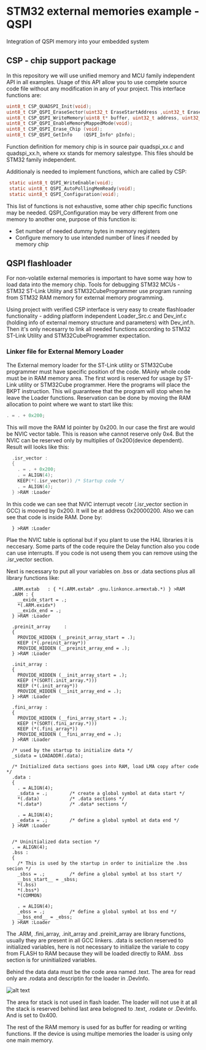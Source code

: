 # STM32 external memories example - QSPI
Integration of QSPI memory into your embedded system

## CSP - chip support package

In this repository we will use unified memory and MCU family independent API in all examples. Usage of this API allow you to use complete source code file without any modification in any of your project. This interface functions are:

```c
uint8_t CSP_QUADSPI_Init(void);
uint8_t CSP_QSPI_EraseSector(uint32_t EraseStartAddress ,uint32_t EraseEndAddress);
uint8_t CSP_QSPI_WriteMemory(uint8_t* buffer, uint32_t address, uint32_t buffer_size);
uint8_t CSP_QSPI_EnableMemoryMappedMode(void);
uint8_t CSP_QSPI_Erase_Chip (void);
uint8_t CSP_QSPI_GetInfo    (QSPI_Info* pInfo);
```

Function definition for memory chip is in source pair quadspi_xx.c and quadspi_xx.h, where xx stands for memory salestype. This files should be STM32 family independent.

Additionaly is needed to implement functions, which are called by CSP:

```c
 static uint8_t QSPI_WriteEnable(void);
 static uint8_t QSPI_AutoPollingMemReady(void);
 static uint8_t QSPI_Configuration(void);
```

This list of functions is not exhaustive, some ather chip specific functions may be needed. QSPI_Configuration may be very different from one memory to another one, purpose of this function is:

* Set number of needed dummy bytes in memory registers
* Configure memory to use intended number of lines if needed by memory chip

## QSPI flashloader
For non-volatile external memories is important to have some way how to load data into the memory chip. Tools for debugging STM32 MCUs - STM32 ST-Link Utility and STM32CubeProgrammer use program running from STM32 RAM memory  for external memory programming.

Using project with verified CSP interface is very easy to create flashloader functionality - adding platform independent Loader_Src.c and Dev_inf.c (holding info of external memory structure and parameters) with Dev_inf.h. Then it's only necesarry to link all needed functions according to  STM32 ST-Link Utility and STM32CubeProgrammer expectation.

### Linker file for External Memory Loader
The External memory loader for the ST-Link utility or STM32Cube programmer must have specific position of the code. MAinly whole code must be in RAM memory area.
The first word is reserved for usage by ST-Link utility or STM32Cube programmer. Here the programs will place the BKPT instruction. This wil guaranteee that the program will stop when he leave the Loader functions. Reservation can be done by moving the RAM allocation to point where we want to start like this:

```c
. = . + 0x200;
```

This will move the RAM ld pointer by 0x200. In our case the first are would be NVIC vector table. This is reason whe cannot reserve only 0x4. But the NVIC can be reserved only by multiplies of 0x200(device dependent). Result will looks like this:

```c
  .isr_vector :
  {
  	. = . + 0x200;
    . = ALIGN(4);
    KEEP(*(.isr_vector)) /* Startup code */
    . = ALIGN(4);
  } >RAM :Loader
```

In this code we can see that NVIC interrupt vecotr (.isr_vector section in GCC) is mooved by 0x200. It will be at address 0x20000200. Also we can see that code is inside RAM. Done by:

```
  } >RAM :Loader
```

Plae the NVIC table is optional but if you plant to use the HAL libraries it is neccesary. Some parts of the code require the Delay function also you code can use interrupts. If you code is not useng them you can remove using the .isr_vector section.

Next is necessary to put all your variables on .bss or .data sections plus all library functions like:

```st
  .ARM.extab   : { *(.ARM.extab* .gnu.linkonce.armextab.*) } >RAM
  .ARM : {
    __exidx_start = .;
    *(.ARM.exidx*)
    __exidx_end = .;
  } >RAM :Loader

  .preinit_array     :
  {
    PROVIDE_HIDDEN (__preinit_array_start = .);
    KEEP (*(.preinit_array*))
    PROVIDE_HIDDEN (__preinit_array_end = .);
  } >RAM :Loader
  
  .init_array :
  {
    PROVIDE_HIDDEN (__init_array_start = .);
    KEEP (*(SORT(.init_array.*)))
    KEEP (*(.init_array*))
    PROVIDE_HIDDEN (__init_array_end = .);
  } >RAM :Loader
  
  .fini_array :
  {
    PROVIDE_HIDDEN (__fini_array_start = .);
    KEEP (*(SORT(.fini_array.*)))
    KEEP (*(.fini_array*))
    PROVIDE_HIDDEN (__fini_array_end = .);
  } >RAM :Loader

  /* used by the startup to initialize data */
  _sidata = LOADADDR(.data);

  /* Initialized data sections goes into RAM, load LMA copy after code */
  .data : 
  {
    . = ALIGN(4);
    _sdata = .;        /* create a global symbol at data start */
    *(.data)           /* .data sections */
    *(.data*)          /* .data* sections */

    . = ALIGN(4);
    _edata = .;        /* define a global symbol at data end */
  } >RAM :Loader

  
  /* Uninitialized data section */
  . = ALIGN(4);
  .bss :
  {
    /* This is used by the startup in order to initialize the .bss secion */
    _sbss = .;         /* define a global symbol at bss start */
    __bss_start__ = _sbss;
    *(.bss)
    *(.bss*)
    *(COMMON)

    . = ALIGN(4);
    _ebss = .;         /* define a global symbol at bss end */
    __bss_end__ = _ebss;
  } >RAM :Loader
```

The .ARM, .fini_array, .init_array and .preinit_array are library functions, usually they are present in all GCC linkers. .data is section reserved to initialized variables, here is not necessary to initialize the variale to copy from FLASH to RAM because they will be loaded directly to RAM. .bss section is for uninitialized variables. 

Behind the data data must be the code area named .text. The area for read only are .rodata and descriptin for the loader in .DevInfo.

![alt text][memory_map]

The area for stack is not used in flash loader. The loader will not use it at all the stack is reserved behind last area belogned to .text, .rodate or .DevInfo. And is set to 0x400. 

The rest of the RAM memory is used for as buffer for reading or writing functions. 
If the device is using multipe memories the loader is using only one main memory.

[memory_map]: memory_map.svg "Memory map organization for flash loader"








